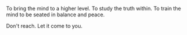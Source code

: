 To bring the mind to a higher level.
To study the truth within.
To train the mind to be seated in balance and peace.

Don't reach. Let it come to you.